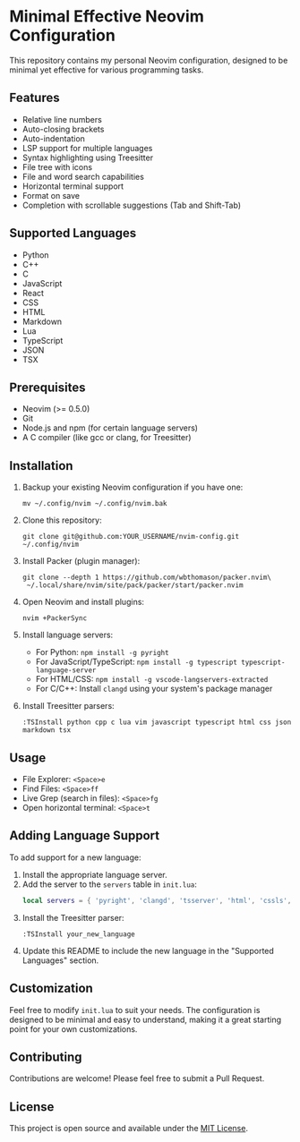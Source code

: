 # Minimal Effective Neovim Configuration

This repository contains my personal Neovim configuration, designed to be minimal yet effective for various programming tasks.

## Features

- Relative line numbers
- Auto-closing brackets
- Auto-indentation
- LSP support for multiple languages
- Syntax highlighting using Treesitter
- File tree with icons
- File and word search capabilities
- Horizontal terminal support
- Format on save
- Completion with scrollable suggestions (Tab and Shift-Tab)

## Supported Languages

- Python
- C++
- C
- JavaScript
- React
- CSS
- HTML
- Markdown
- Lua
- TypeScript
- JSON
- TSX

## Prerequisites

- Neovim (>= 0.5.0)
- Git
- Node.js and npm (for certain language servers)
- A C compiler (like gcc or clang, for Treesitter)

## Installation

1. Backup your existing Neovim configuration if you have one:

   ```
   mv ~/.config/nvim ~/.config/nvim.bak
   ```

2. Clone this repository:

   ```
   git clone git@github.com:YOUR_USERNAME/nvim-config.git ~/.config/nvim
   ```

3. Install Packer (plugin manager):

   ```
   git clone --depth 1 https://github.com/wbthomason/packer.nvim\
    ~/.local/share/nvim/site/pack/packer/start/packer.nvim
   ```

4. Open Neovim and install plugins:

   ```
   nvim +PackerSync
   ```

5. Install language servers:

   - For Python: `npm install -g pyright`
   - For JavaScript/TypeScript: `npm install -g typescript typescript-language-server`
   - For HTML/CSS: `npm install -g vscode-langservers-extracted`
   - For C/C++: Install `clangd` using your system's package manager

6. Install Treesitter parsers:
   ```
   :TSInstall python cpp c lua vim javascript typescript html css json markdown tsx
   ```

## Usage

- File Explorer: `<Space>e`
- Find Files: `<Space>ff`
- Live Grep (search in files): `<Space>fg`
- Open horizontal terminal: `<Space>t`

## Adding Language Support

To add support for a new language:

1. Install the appropriate language server.
2. Add the server to the `servers` table in `init.lua`:
   ```lua
   local servers = { 'pyright', 'clangd', 'tsserver', 'html', 'cssls', 'your_new_server' }
   ```
3. Install the Treesitter parser:
   ```
   :TSInstall your_new_language
   ```
4. Update this README to include the new language in the "Supported Languages" section.

## Customization

Feel free to modify `init.lua` to suit your needs. The configuration is designed to be minimal and easy to understand, making it a great starting point for your own customizations.

## Contributing

Contributions are welcome! Please feel free to submit a Pull Request.

## License

This project is open source and available under the [MIT License](LICENSE).
